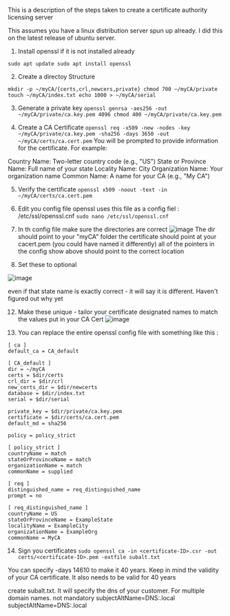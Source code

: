 This is a description of the steps taken to create a certificate authority licensing server

This assumes you have a linux distribution server spun up already.
I did this on the latest release of ubuntu server.

1. Install openssl if it is not installed already

`sudo apt update
sudo apt install openssl`

2. Create a directoy Structure

  `mkdir -p ~/myCA/{certs,crl,newcers,private}
  chmod 700 ~/myCA/private
  touch ~/myCA/index.txt
  echo 1000 > ~/myCA/serial`

3. Generate a private key
`openssl genrsa -aes256 -out ~/myCA/private/ca.key.pem 4096
chmod 400 ~/myCA/private/ca.key.pem`

4. Create a CA Certificate
`openssl req -x509 -new -nodes -key ~/myCA/private/ca.key.pem -sha256 -days 3650 -out ~/myCA/certs/ca.cert.pem`
You will be prompted to provide information for the certificate. For example:

Country Name: Two-letter country code (e.g., "US")
State or Province Name: Full name of your state
Locality Name: City
Organization Name: Your organization name
Common Name: A name for your CA (e.g., "My CA")

5. Verify the certificate
`openssl x509 -noout -text -in ~/myCA/certs/ca.cert.pem`

6. Edit you config file
openssl uses this file as a config fiel : /etc/ssl/openssl.cnf
`sudo nano /etc/ssl/openssl.cnf`

8. In th config file make sure the directories are correct
![image](https://github.com/user-attachments/assets/c4e3747b-d812-4f17-a5cc-01ce210e7eed)
The dir should point to your "myCA" folder
the certificate should point at your cacert.pem (you could have named it differently)
all of the pointers in the config show above should point to the correct location

9. Set these to optional

![image](https://github.com/user-attachments/assets/e0053d51-9268-454d-8ae3-1fd0673b35f8)

even if that state name is exactly correct - it will say it is different. Haven't figured out why yet

12.  Make these unique - tailor your certificate designated names to match the values put in your CA Cert
![image](https://github.com/user-attachments/assets/41afac26-f0b8-4ee9-aed4-54091f58e9ad)

13.  You can replace the entire openssl config file with something like this :

```
[ ca ]
default_ca = CA_default

[ CA_default ]
dir = ~/myCA
certs = $dir/certs
crl_dir = $dir/crl
new_certs_dir = $dir/newcerts
database = $dir/index.txt
serial = $dir/serial

private_key = $dir/private/ca.key.pem
certificate = $dir/certs/ca.cert.pem
default_md = sha256

policy = policy_strict

[ policy_strict ]
countryName = match
stateOrProvinceName = match
organizationName = match
commonName = supplied

[ req ]
distinguished_name = req_distinguished_name
prompt = no

[ req_distinguished_name ]
countryName = US
stateOrProvinceName = ExampleState
localityName = ExampleCity
organizationName = ExampleOrg
commonName = MyCA
```
 14.  Sign you certificates
`sudo openssl ca -in <certificate-ID>.csr -out certs/<certificate-ID>.pem -extfile subalt.txt`

You can specify -days 14610 to make it 40 years.
Keep in mind the validity of your CA certificate. It also needs to be valid for 40 years

create subalt.txt. It will specify the dns of your customer. For multiple domain names. not mandatory
subjectAltName=DNS:<customer-name1>.local
subjectAltName=DNS:<customer-name2>.local

